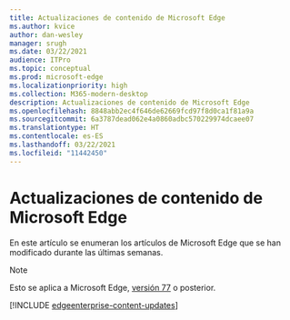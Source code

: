 ```yaml
---
title: Actualizaciones de contenido de Microsoft Edge
ms.author: kvice
author: dan-wesley
manager: srugh
ms.date: 03/22/2021
audience: ITPro
ms.topic: conceptual
ms.prod: microsoft-edge
ms.localizationpriority: high
ms.collection: M365-modern-desktop
description: Actualizaciones de contenido de Microsoft Edge
ms.openlocfilehash: 8848abb2ec4f646de62669fcd97f8d0ca1f81a9a
ms.sourcegitcommit: 6a3787dead062e4a0860adbc570229974dcaee07
ms.translationtype: HT
ms.contentlocale: es-ES
ms.lasthandoff: 03/22/2021
ms.locfileid: "11442450"
---
```

# <a name="microsoft-edge-content-updates"></a>Actualizaciones de contenido de Microsoft Edge

En este artículo se enumeran los artículos de Microsoft Edge que se han modificado durante las últimas semanas.


> [!NOTE]
> Esto se aplica a Microsoft Edge, [versión 77](https://support.microsoft.com/help/4027011/microsoft-edge-find-out-which-version-you-have?ocid=MicrosoftStore-EdgeVersion) o posterior.

[!INCLUDE [edgeenterprise-content-updates](./includes/edgeenterprise-content-updates.md)]
